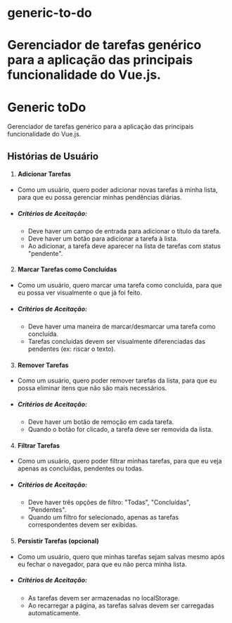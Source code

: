 
# generic-to-do
Gerenciador de tarefas genérico para a aplicação das principais funcionalidade do Vue.js.
=======
# Generic toDo
Gerenciador de tarefas genérico para a aplicação das principais funcionalidade do Vue.js.

## Histórias de Usuário

1. #### Adicionar Tarefas
+ Como um usuário, quero poder adicionar novas tarefas à minha lista, para que eu possa gerenciar minhas pendências diárias.
+ ##### Critérios de Aceitação:
    + Deve haver um campo de entrada para adicionar o título da tarefa.
    + Deve haver um botão para adicionar a tarefa à lista.
    + Ao adicionar, a tarefa deve aparecer na lista de tarefas com status "pendente".

2. #### Marcar Tarefas como Concluídas
+ Como um usuário, quero marcar uma tarefa como concluída, para que eu possa ver visualmente o que já foi feito.
+ ##### Critérios de Aceitação:
    + Deve haver uma maneira de marcar/desmarcar uma tarefa como concluída.
    + Tarefas concluídas devem ser visualmente diferenciadas das pendentes (ex: riscar o texto).

3. #### Remover Tarefas
+ Como um usuário, quero poder remover tarefas da lista, para que eu possa eliminar itens que não são mais necessários.
+ ##### Critérios de Aceitação:
    + Deve haver um botão de remoção em cada tarefa.
    + Quando o botão for clicado, a tarefa deve ser removida da lista.

4. #### Filtrar Tarefas
+ Como um usuário, quero poder filtrar minhas tarefas, para que eu veja apenas as concluídas, pendentes ou todas.
+ ##### Critérios de Aceitação:
    + Deve haver três opções de filtro: "Todas", "Concluídas", "Pendentes".
    + Quando um filtro for selecionado, apenas as tarefas correspondentes devem ser exibidas.

5. #### Persistir Tarefas (opcional)
+ Como um usuário, quero que minhas tarefas sejam salvas mesmo após eu fechar o navegador, para que eu não perca minha lista.
+ ##### Critérios de Aceitação:
    + As tarefas devem ser armazenadas no localStorage.
    + Ao recarregar a página, as tarefas salvas devem ser carregadas automaticamente.

